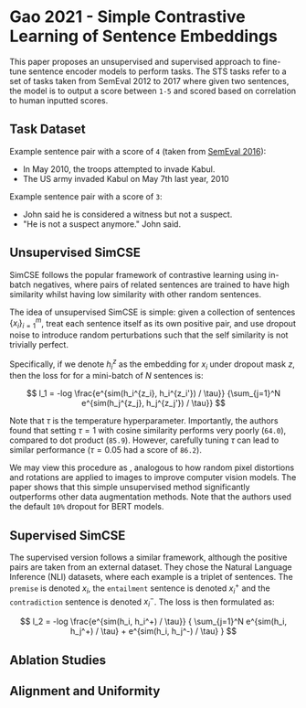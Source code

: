 # Gao 2021 - Simple Contrastive Learning of Sentence Embeddings

This paper proposes an unsupervised and supervised approach to fine-tune sentence encoder models to perform <semantic textual similarity> tasks. The STS tasks refer to a set of tasks taken from SemEval 2012 to 2017 where given two sentences, the model is to output a score between `1-5` and scored based on correlation to human inputted scores.

## Task Dataset

Example sentence pair with a score of `4` (taken from [SemEval 2016](https://aclanthology.org/S16-1081.pdf)):
- In May 2010, the troops attempted to invade Kabul.
- The US army invaded Kabul on May 7th last year, 2010

Example sentence pair with a score of `3`:
- John said he is considered a witness but not a suspect.
- "He is not a suspect anymore." John said.

## Unsupervised SimCSE

SimCSE follows the popular framework of contrastive learning using in-batch negatives, where pairs of related sentences are trained to have high similarity whilst having low similarity with other random sentences.

The idea of unsupervised SimCSE is simple: given a collection of sentences $\{ x_i \}_{i=1}^m$, treat each sentence itself as its own positive pair, and use dropout noise to introduce random perturbations such that the self similarity is not trivially perfect. 

Specifically, if we denote $h_i^z$ as the embedding for $x_i$ under dropout mask $z$, then the loss for <unsupervised SimCSE> for a mini-batch of $N$ sentences is:

$$
    l_1 = -log 
    \frac{e^{sim(h_i^{z_i}, h_i^{z_i'}) / \tau}}
         {\sum_{j=1}^N e^{sim(h_j^{z_j}, h_j^{z_j'}) / \tau}} 
$$

Note that $\tau$ is the temperature hyperparameter. Importantly, the authors found that setting $\tau = 1$ with cosine similarity performs very poorly (`64.0`), compared to dot product (`85.9`). However, carefully tuning $\tau$ can lead to similar performance ($\tau=0.05$ had a score of `86.2`).

We may view this procedure as <data augmentation>, analogous to how random pixel distortions and rotations are applied to images to improve computer vision models. The paper shows that this simple unsupervised method significantly outperforms other data augmentation methods. Note that the authors used the default `10%` dropout for BERT models.

## Supervised SimCSE

The supervised version follows a similar framework, although the positive pairs are taken from an external dataset. They chose the Natural Language Inference (NLI) datasets, where each example is a triplet of sentences. The `premise` is denoted $x_i$, the `entailment` sentence is denoted $x_i^+$ and the `contradiction` sentence is denoted $x_i^-$. The loss is then formulated as:

$$
    l_2 = -log 
    \frac{e^{sim(h_i, h_i^+) / \tau}}
        {
            \sum_{j=1}^N 
            e^{sim(h_i, h_j^+) / \tau}
            + e^{sim(h_i, h_j^-) / \tau}
        } 
$$

## Ablation Studies

## Alignment and Uniformity